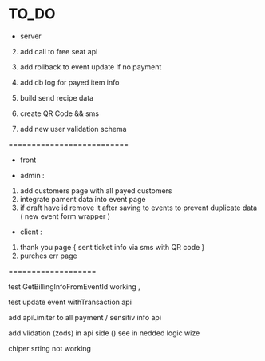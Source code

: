 TO_DO
=====================

* server 

2. add call to free seat api  
3. add rollback  to event update if no payment 

4. add db log for payed item info 

5. build  send recipe data 

8. create QR Code && sms 
9. add new user validation schema  


==========================

* front 

 - admin : 
  1. add customers page with all  payed customers 
  2. integrate pament data  into event page
 3.  if draft have id remove it after saving to events to prevent duplicate data  ( new event form wrapper  )


- client :
1.  thank you page   { sent ticket info via sms with QR code  }
2. purches err page 




===================

test  GetBillingInfoFromEventId working , 

test update event  withTransaction api 

add apiLimiter to all payment / sensitiv info api 

add vlidation (zods) in api side () see in nedded logic wize




chiper srting not working 






 